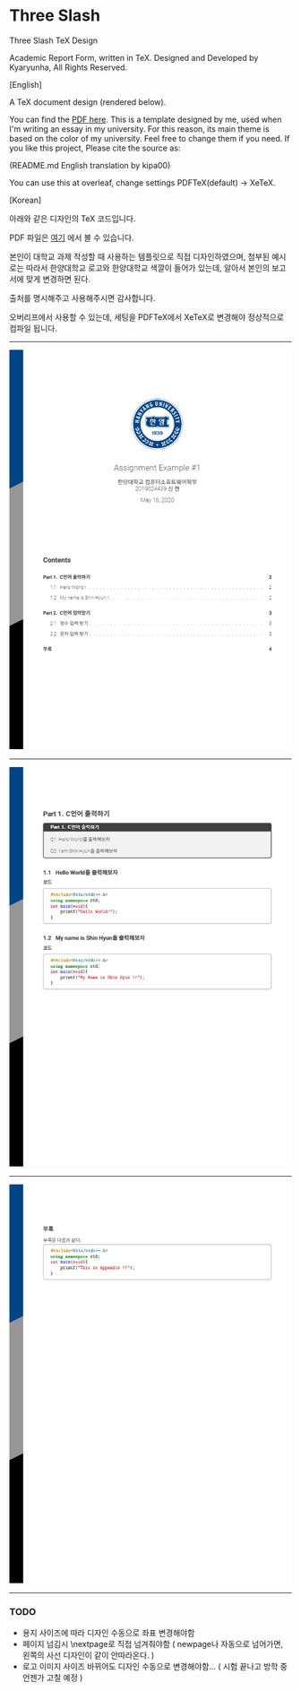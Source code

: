 # Three Slash 

Three Slash TeX Design 

Academic Report Form, written in TeX.
Designed and Developed by Kyaryunha, All Rights Reserved.


[English]

A TeX document design (rendered below). 

You can find the [PDF here](https://github.com/kyaryunha/TeX-Design-Three-Slash/blob/master/ThreeSlashTeXDesign/main.pdf).
This is a template designed by me, used when I'm writing an essay in my university.
For this reason, its main theme is based on the color of my university. Feel free to change them if you need.
If you like this project, Please cite the source as:

(README.md English translation by kipa00)

You can use this at overleaf, change settings PDFTeX(default) -> XeTeX. 

[Korean]

아래와 같은 디자인의 TeX 코드입니다.

PDF 파일은 [여기](https://github.com/kyaryunha/TeX-Design-Three-Slash/blob/master/ThreeSlashTeXDesign/main.pdf) 에서 볼 수 있습니다.

본인이 대학교 과제 작성할 때 사용하는 템플릿으로 직접 디자인하였으며, 첨부된 예시로는 따라서 한양대학교 로고와 한양대학교 색깔이 들어가 있는데, 알아서 본인의 보고서에 맞게 변경하면 된다.

출처를 명시해주고 사용해주시면 감사합니다.

오버리프에서 사용할 수 있는데, 세팅을 PDFTeX에서 XeTeX로 변경해야 정상적으로 컴파일 됩니다. 



------

![0](./example/0.png)

------

![1](./example/1.png)

------

![2](./example/2.png)

------



### TODO

- 용지 사이즈에 따라 디자인 수동으로 좌표 변경해야함
- 페이지 넘김시 \nextpage로 직접 넘겨줘야함 ( newpage나 자동으로 넘어가면, 왼쪽의 사선 디자인이 같이 안따라온다. )
- 로고 이미지 사이즈 바뀌어도 디자인 수동으로 변경해야함... ( 시험 끝나고 방학 중 언젠가 고칠 예정 ) 
